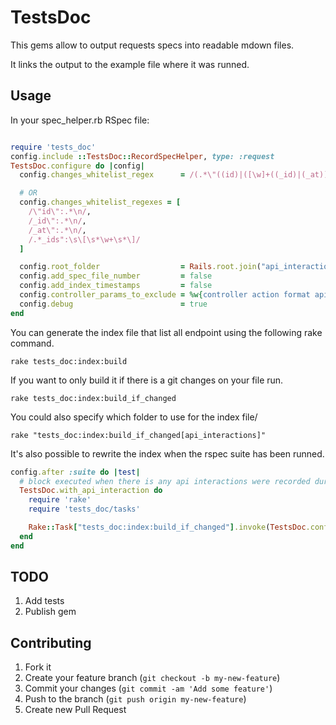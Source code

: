 # TestsDoc

This gems allow to output requests specs into readable mdown files.

It links the output to the example file where it was runned.

## Usage

In your spec_helper.rb RSpec file:

```ruby

require 'tests_doc'
config.include ::TestsDoc::RecordSpecHelper, type: :request
TestsDoc.configure do |config|
  config.changes_whitelist_regex      = /(.*\"((id)|([\w]+((_id)|(_at))))\":.*\n)|(.*_ids":\s\[\s*\w+\s*\])/ # default: ""

  # OR
  config.changes_whitelist_regexes = [
    /\"id\":.*\n/,
    /_id\":.*\n/,
    /_at\":.*\n/,
    /.*_ids":\s\[\s*\w+\s*\]/
  ]

  config.root_folder                  = Rails.root.join("api_interactions")  # default: tests-doc
  config.add_spec_file_number         = false                                # default: true
  config.add_index_timestamps         = false                                # default: true
  config.controller_params_to_exclude = %w{controller action format api_key} # default: %w{controller action format}
  config.debug                        = true                                 # default: false
end

```

You can generate the index file that list all endpoint using the following rake command.

    rake tests_doc:index:build

If you want to only build it if there is a git changes on your file run.

    rake tests_doc:index:build_if_changed

You could also specify which folder to use for the index file/

    rake "tests_doc:index:build_if_changed[api_interactions]"

It's also possible to rewrite the index when the rspec suite has been runned.

```ruby
config.after :suite do |test|
  # block executed when there is any api interactions were recorded during the rspec
  TestsDoc.with_api_interaction do
    require 'rake'
    require 'tests_doc/tasks'

    Rake::Task["tests_doc:index:build_if_changed"].invoke(TestsDoc.configuration.root_folder)
  end
end
```

## TODO

1. Add tests
2. Publish gem

## Contributing

1. Fork it
2. Create your feature branch (`git checkout -b my-new-feature`)
3. Commit your changes (`git commit -am 'Add some feature'`)
4. Push to the branch (`git push origin my-new-feature`)
5. Create new Pull Request
